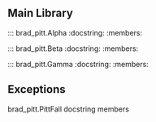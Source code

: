## Main Library

::: brad_pitt.Alpha
    :docstring:
    :members:

::: brad_pitt.Beta
    :docstring:
    :members:

::: brad_pitt.Gamma
    :docstring:
    :members:

## Exceptions

brad_pitt.PittFall
docstring
members

